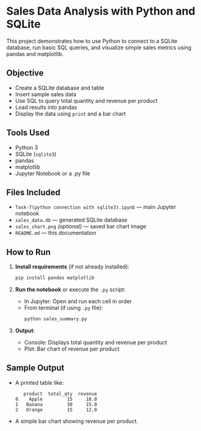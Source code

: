 #  Sales Data Analysis with Python and SQLite

This project demonstrates how to use Python to connect to a SQLite database, run basic SQL queries, and visualize simple sales metrics using pandas and matplotlib.

## Objective

- Create a SQLite database and table
- Insert sample sales data
- Use SQL to query total quantity and revenue per product
- Load results into pandas
- Display the data using `print` and a bar chart

##  Tools Used

- Python 3
- SQLite (`sqlite3`)
- pandas
- matplotlib
- Jupyter Notebook or a .py file

##  Files Included

- `Task-7(python connection with sqlite3).ipynb` — main Jupyter notebook
- `sales_data.db` — generated SQLite database
- `sales_chart.png` *(optional)* — saved bar chart image
- `README.md` — this documentation

##  How to Run

1. **Install requirements** (if not already installed):
   ```bash
   pip install pandas matplotlib
   ```

2. **Run the notebook** or execute the `.py` script:
   - In Jupyter: Open and run each cell in order
   - From terminal (if using `.py` file):
     ```bash
     python sales_summary.py
     ```

3. **Output**:
   - Console: Displays total quantity and revenue per product
   - Plot: Bar chart of revenue per product

##  Sample Output

- A printed table like:
  ```
     product  total_qty  revenue
  0    Apple         15     18.0
  1   Banana         30     15.0
  2   Orange         15     12.0
  ```

- A simple bar chart showing revenue per product.

